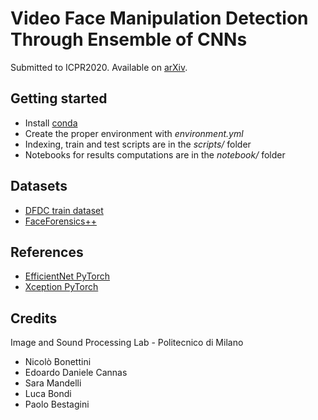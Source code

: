 # Video Face Manipulation Detection Through Ensemble of CNNs
Submitted to ICPR2020. Available on [arXiv](https://arxiv.org/abs/2004.07676).

## Getting started
- Install [conda](https://docs.conda.io/en/latest/miniconda.html)
- Create the proper environment with *environment.yml*
- Indexing, train and test scripts are in the *scripts/* folder
- Notebooks for results computations are in the *notebook/* folder

## Datasets
- [DFDC train dataset](https://www.kaggle.com/c/deepfake-detection-challenge/data)
- [FaceForensics++](https://github.com/ondyari/FaceForensics/blob/master/dataset/README.md)

## References
- [EfficientNet PyTorch](https://github.com/lukemelas/EfficientNet-PyTorch)
- [Xception PyTorch](https://github.com/tstandley/Xception-PyTorch)

## Credits
Image and Sound Processing Lab - Politecnico di Milano
- Nicolò Bonettini
- Edoardo Daniele Cannas
- Sara Mandelli
- Luca Bondi
- Paolo Bestagini